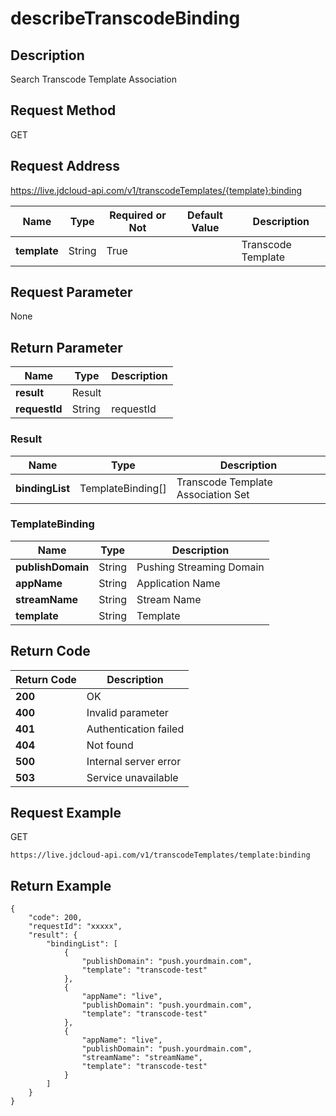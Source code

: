 # describeTranscodeBinding


## Description
Search Transcode Template Association


## Request Method
GET

## Request Address
https://live.jdcloud-api.com/v1/transcodeTemplates/{template}:binding

|Name|Type|Required or Not|Default Value|Description|
|---|---|---|---|---|
|**template**|String|True| |Transcode Template|

## Request Parameter
None


## Return Parameter
|Name|Type|Description|
|---|---|---|
|**result**|Result| |
|**requestId**|String|requestId|

### Result
|Name|Type|Description|
|---|---|---|
|**bindingList**|TemplateBinding[]|Transcode Template Association Set|
### TemplateBinding
|Name|Type|Description|
|---|---|---|
|**publishDomain**|String|Pushing Streaming Domain|
|**appName**|String|Application Name|
|**streamName**|String|Stream Name|
|**template**|String|Template|

## Return Code
|Return Code|Description|
|---|---|
|**200**|OK|
|**400**|Invalid parameter|
|**401**|Authentication failed|
|**404**|Not found|
|**500**|Internal server error|
|**503**|Service unavailable|

## Request Example
GET
```
https://live.jdcloud-api.com/v1/transcodeTemplates/template:binding
```

## Return Example
```
{
    "code": 200, 
    "requestId": "xxxxx", 
    "result": {
        "bindingList": [
            {
                "publishDomain": "push.yourdmain.com", 
                "template": "transcode-test"
            }, 
            {
                "appName": "live", 
                "publishDomain": "push.yourdmain.com", 
                "template": "transcode-test"
            }, 
            {
                "appName": "live", 
                "publishDomain": "push.yourdmain.com", 
                "streamName": "streamName", 
                "template": "transcode-test"
            }
        ]
    }
}
```
